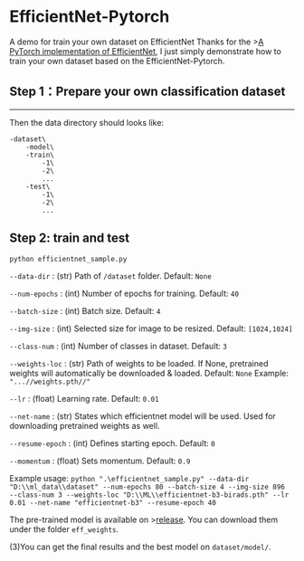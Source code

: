 # EfficientNet-Pytorch
A demo for train your own dataset on EfficientNet
Thanks for the >[A PyTorch implementation of EfficientNet](https://github.com/lukemelas/EfficientNet-PyTorch), I just simply demonstrate how to train your own dataset based on the EfficientNet-Pytorch.
## Step 1：Prepare your own classification dataset
---
Then the data directory should looks like:   
```
-dataset\
    -model\
    -train\
        -1\
        -2\
        ...
    -test\
        -1\
        -2\
        ...
```

## Step 2: train and test 

```python efficientnet_sample.py```  

```--data-dir``` : (str) Path of ```/dataset``` folder. Default: ```None```

```--num-epochs``` : (int) Number of epochs for training. Default: ```40```

```--batch-size``` : (int) Batch size. Default: ```4```

```--img-size``` : (int) Selected size for image to be resized. Default: ```[1024,1024]```

```--class-num``` : (int) Number of classes in dataset. Default: ```3```

```--weights-loc``` : (str) Path of weights to be loaded. If None, pretrained weights will automatically be downloaded & loaded. Default: ```None``` Example: ```"...//weights.pth//"``` 

```--lr``` : (float) Learning rate. Default: ```0.01```

```--net-name``` : (str) States which efficientnet model will be used. Used for downloading pretrained weights as well.

```--resume-epoch``` : (int) Defines starting epoch. Default: ```0```

```--momentum``` : (float) Sets momentum. Default: ```0.9```

 Example usage: ```python ".\efficientnet_sample.py" --data-dir "D:\\ml_data\\dataset" --num-epochs 80 --batch-size 4 --img-size 896  --class-num 3 --weights-loc "D:\\ML\\efficientnet-b3-birads.pth" --lr 0.01 --net-name "efficientnet-b3" --resume-epoch 40```
 
 
The pre-trained model is available on >[release](https://github.com/lukemelas/EfficientNet-PyTorch/releases). 
You can download them under the folder ```eff_weights```.

(3)You can get the final results and the best model on ```dataset/model/```.
